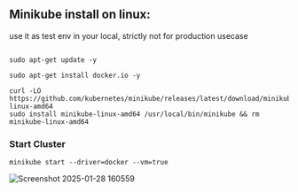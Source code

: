 ## Minikube install on linux:

use it as test env in your local, strictly not for production usecase
```

sudo apt-get update -y

sudo apt-get install docker.io -y

curl -LO https://github.com/kubernetes/minikube/releases/latest/download/minikube-linux-amd64
sudo install minikube-linux-amd64 /usr/local/bin/minikube && rm minikube-linux-amd64
```

### Start Cluster

```
minikube start --driver=docker --vm=true
```
![Screenshot 2025-01-28 160559](https://github.com/user-attachments/assets/3f14cdfb-a006-468c-916f-278f43041d1e)
